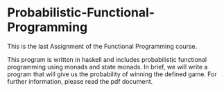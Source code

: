 # Probabilistic-Functional-Programming
This is the last Assignment of the Functional Programming course.

This program is written in haskell and includes probabilistic functional programming using monads and state monads. In brief, we will write a program that will give us the probability of winning the defined game. For further information, please read the pdf document.
